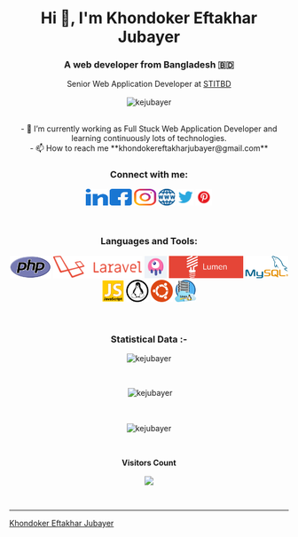 <h1 align="center">Hi 👋, I'm Khondoker Eftakhar Jubayer</h1>
<h3 align="center">A web developer from Bangladesh 🇧🇩</h3>
<p align="center">Senior Web Application Developer at <a href="https://stitbd.com/" target="_blank">STITBD</a></p>
<p align="center"><img align="center" src="https://komarev.com/ghpvc/?username=kejubayer&label=Profile%20views&color=0e75b6&style=flat" alt="kejubayer" /></p>
<p align="center">
<br>
- 🌱 I’m currently working as Full Stuck Web Application Developer and learning continuously lots of technologies.  
<br>
- 📫 How to reach me **khondokereftakharjubayer@gmail.com**
<br>
</p>
<h3 align="center">Connect with me:</h3>
<p align="center">
  <a href="https://www.linkedin.com/in/kejubayer/" target="blank"><img align="center"
      src="./icons/social/linked-in-alt.svg"
      alt="kejubayer" height="30" width="40" /></a>
  <a href="https://www.facebook.com/engr.k.e.jubayer" target="blank"><img align="center"
      src="./icons/social/facebook.svg"
      alt="kejubayer" height="30" width="40" /></a>
  <a href="https://www.instagram.com/kejubayer/" target="blank"><img align="center"
      src="./icons/social/instagram.svg"
      alt="kejubayer" height="30" width="40" /></a>
  <a href="https://kejubayer.com/" target="blank"><img align="center"
      src="./icons/social/website.png"
      alt="kejubayer" height="30" /></a>
  <a href="https://twitter.com/kejubayer/" target="blank"><img align="center"
      src="./icons/social/twitter.png"
      alt="kejubayer" height="30" /></a>
  <a href="https://www.pinterest.com/kejubayer/" target="blank"><img align="center"
      src="./icons/social/pinterest.png"
      alt="kejubayer" height="30" /></a>
</p>

<br>

<h3 align="center">Languages and Tools:</h3>
<p align="center"> 
<a href="https://www.php.net/" target="_blank" rel="noreferrer"><img
      src="icons/php.png" alt="php" height="40" /></a> 
<a href="https://laravel.com/" target="_blank" rel="noreferrer"><img
      src="icons/laravel.png" alt="laravel" height="40" /></a>
<a href="https://laravel-livewire.com/" target="_blank" rel="noreferrer"><img
      src="icons/livewire.png" alt="livewire" height="40" /></a> 
<a href="https://lumen.laravel.com/" target="_blank" rel="noreferrer"><img
      src="icons/lumen.jpeg" alt="lumen" height="40" /></a> 
<a href="https://www.mysql.com/" target="_blank" rel="noreferrer"><img
      src="icons/mysql.png" alt="mysql" height="40" /></a> 
<a href="https://www.javascript.com/" target="_blank" rel="noreferrer"><img
      src="icons/js.webp" alt="javascript" height="40" /></a> 
<a href="https://www.linux.org/" target="_blank" rel="noreferrer"><img
      src="icons/linux.png" alt="linux" height="40" /></a> 
<a href="https://ubuntu.com/" target="_blank" rel="noreferrer"><img
      src="icons/ubuntu.svg" alt="ubuntu" height="40" /></a>
<a href="https://www.linux.org/" target="_blank" rel="noreferrer"><img
      src="icons/linux-server.jpg" alt="linux-server" height="40" /></a> 
</p>
<br>
<h3 align="center">Statistical Data :-</h3>
<p align="center"><img
    src="https://github-readme-stats.vercel.app/api/top-langs?username=kejubayer&show_icons=true&locale=en&layout=compact&theme=react"
    alt="kejubayer" /></p>
<br>

<p align="center">&nbsp;<img  src="https://github-readme-stats.vercel.app/api?username=kejubayer&count_private=true&show_icons=true&locale=en&theme=react"
    alt="kejubayer" /></p>
<br>

<p align="center"><img align="center" src="https://github-readme-streak-stats.herokuapp.com/?user=kejubayer&theme=react" alt="kejubayer" /></p>

<div align="center">
<br><p align="centre"><b>Visitors Count</b></p>
<p align="center"><img align="center" src="https://profile-counter.glitch.me/{kejubayer}/count.svg" /></p>
<br></div>

------------------------------------------------------------------------------------------------------------------------------------------
[Khondoker Eftakhar Jubayer](https://kejubayer.com)
